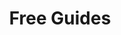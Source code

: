 ---
title: "Free Guides"
description: "I've put together some guides for business owners based off questions I get asked and the tools I use. It's all free to read and access here."
icon: "libary"
eleventyExcludeFromCollections: false
excludeFromSitemap: true
---